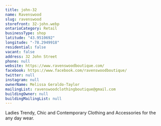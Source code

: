 ```yaml
---
title: john-32
name: Ravenswood
slug: ravenswood
storefront: 32-john.webp
ontarioCategory: Retail
businessType: shop
latitude: "43.9510692"
longitude: "-78.2949918"
residential: false
vacant: false
address: 32 John Street
phone: null
website: https://www.ravenswoodboutique.com/
facebook: https://www.facebook.com/ravenswoodboutique/
twitter: null
instagram: null
ownerName: Melissa Geraldo-Taylor
mailingList: ravenswoodclothingboutique@gmail.com
buildingOwner: null
buildingMailingList: null
---
```


Ladies Trendy, Chic and Contemporary Clothing and Accessories for the any day wear.
